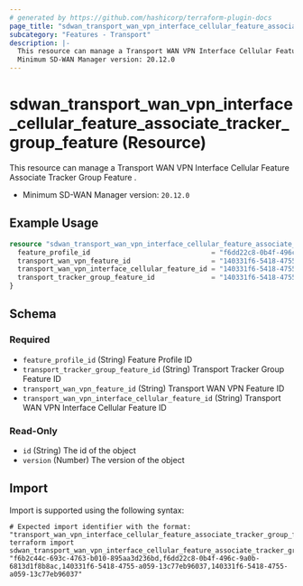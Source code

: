 ```yaml
---
# generated by https://github.com/hashicorp/terraform-plugin-docs
page_title: "sdwan_transport_wan_vpn_interface_cellular_feature_associate_tracker_group_feature Resource - terraform-provider-sdwan"
subcategory: "Features - Transport"
description: |-
  This resource can manage a Transport WAN VPN Interface Cellular Feature Associate Tracker Group Feature .
  Minimum SD-WAN Manager version: 20.12.0
---
```


# sdwan_transport_wan_vpn_interface_cellular_feature_associate_tracker_group_feature (Resource)

This resource can manage a Transport WAN VPN Interface Cellular Feature Associate Tracker Group Feature .
  - Minimum SD-WAN Manager version: `20.12.0`

## Example Usage

```terraform
resource "sdwan_transport_wan_vpn_interface_cellular_feature_associate_tracker_group_feature" "example" {
  feature_profile_id                              = "f6dd22c8-0b4f-496c-9a0b-6813d1f8b8ac"
  transport_wan_vpn_feature_id                    = "140331f6-5418-4755-a059-13c77eb96037"
  transport_wan_vpn_interface_cellular_feature_id = "140331f6-5418-4755-a059-13c77eb96037"
  transport_tracker_group_feature_id              = "140331f6-5418-4755-a059-13c77eb96037"
}
```

<!-- schema generated by tfplugindocs -->
## Schema

### Required

- `feature_profile_id` (String) Feature Profile ID
- `transport_tracker_group_feature_id` (String) Transport Tracker Group Feature ID
- `transport_wan_vpn_feature_id` (String) Transport WAN VPN Feature ID
- `transport_wan_vpn_interface_cellular_feature_id` (String) Transport WAN VPN Interface Cellular Feature ID

### Read-Only

- `id` (String) The id of the object
- `version` (Number) The version of the object

## Import

Import is supported using the following syntax:

```shell
# Expected import identifier with the format: "transport_wan_vpn_interface_cellular_feature_associate_tracker_group_feature_id,feature_profile_id,transport_wan_vpn_feature_id,transport_wan_vpn_interface_cellular_feature_id"
terraform import sdwan_transport_wan_vpn_interface_cellular_feature_associate_tracker_group_feature.example "f6b2c44c-693c-4763-b010-895aa3d236bd,f6dd22c8-0b4f-496c-9a0b-6813d1f8b8ac,140331f6-5418-4755-a059-13c77eb96037,140331f6-5418-4755-a059-13c77eb96037"
```
